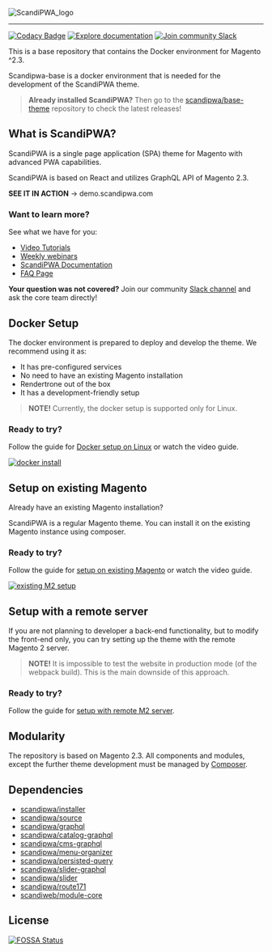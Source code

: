 ![ScandiPWA_logo](https://i.imgur.com/SLtCyQ8.png)

***

<!-- [![Docker Cloud Build Status](https://img.shields.io/docker/cloud/build/scandipwa/base.svg)](https://hub.docker.com/r/scandipwa/base) -->
[![Codacy Badge](https://api.codacy.com/project/badge/Grade/d90631c26cab4c459180a57a2b1268dc)](https://www.codacy.com/app/ScandiPWA/scandipwa-base?utm_source=github.com&amp;utm_medium=referral&amp;utm_content=scandipwa/scandipwa-base&amp;utm_campaign=Badge_Grade)
[![Explore documentation](https://img.shields.io/badge/explore-documentation-orange)](https://docs.scandipwa.com/)
[![Join community Slack](https://img.shields.io/badge/join-community%20slack-brightgreen)](https://join.slack.com/t/scandipwa/shared_invite/enQtNzE2Mjg1Nzg3MTg5LTQwM2E2NmQ0NmQ2MzliMjVjYjQ1MTFiYWU5ODAyYTYyMGQzNWM3MDhkYzkyZGMxYTJlZWI1N2ExY2Q1MDMwMTk)

This is a base repository that contains the Docker environment for Magento ^2.3.

Scandipwa-base is a docker environment that is needed for the development of the ScandiPWA theme.

>**Already installed ScandiPWA?** Then go to the [scandipwa/base-theme](https://github.com/scandipwa/base-theme) repository to check the latest releases! 

## What is ScandiPWA?

ScandiPWA is a single page application (SPA) theme for Magento with advanced PWA capabilities.

ScandiPWA is based on React and utilizes GraphQL API of Magento 2.3.

**SEE IT IN ACTION** → demo.scandipwa.com

### Want to learn more?

See what we have for you:
- [Video Tutorials](https://www.youtube.com/playlist?list=PLy0PoJ53Gjy3iHQmsZCD1WAazhyS03l-y)
- [Weekly webinars](https://www.youtube.com/channel/UCvnxo7rh5NRwvMHtJga9fww/videos)
- [ScandiPWA Documentation](https://docs.scandipwa.com/)
- [FAQ Page](https://docs.scandipwa.com/docs/installing.html)

**Your question was not covered?**
Join our community [Slack channel](https://join.slack.com/t/scandipwa/shared_invite/enQtNzE2Mjg1Nzg3MTg5LTQwM2E2NmQ0NmQ2MzliMjVjYjQ1MTFiYWU5ODAyYTYyMGQzNWM3MDhkYzkyZGMxYTJlZWI1N2ExY2Q1MDMwMTk) and ask the core team directly! 

## Docker Setup

The docker environment is prepared to deploy and develop the theme.
We recommend using it as:

- It has pre-configured services
- No need to have an existing Magento installation
- Rendertrone out of the box
- It has a development-friendly setup

>**NOTE!** Currently, the docker setup is supported only for Linux.

### Ready to try?

Follow the guide for [Docker setup on Linux](https://docs.scandipwa.com/docs/linux.html) or watch the video guide.

[![docker install](https://i.ibb.co/0MpPFXL/Group-5.png)](https://www.youtube.com/watch?v=IOXSBcCBvCw&list=PLy0PoJ53Gjy3iHQmsZCD1WAazhyS03l-y&index=1)

## Setup on existing Magento

Already have an existing Magento installation? 

ScandiPWA is a regular Magento theme. You can install it on the existing Magento instance using composer.

### Ready to try?

Follow the guide for [setup on existing Magento](https://docs.scandipwa.com/docs/on-existing-m2.html) or watch the video guide.

[![existing M2 setup](https://i.ibb.co/1Xc12Pd/Group-8.png)](https://www.youtube.com/watch?v=JfvC3PcaHPU&list=PLy0PoJ53Gjy3iHQmsZCD1WAazhyS03l-y&index=2)

## Setup with a remote server

If you are not planning to developer a back-end functionality, but to modify the front-end only, you can try setting up the theme with the remote Magento 2 server.

> **NOTE!** It is impossible to test the website in production mode (of the webpack build). This is the main downside of this approach.

### Ready to try?

Follow the guide for [setup with remote M2 server](https://docs.scandipwa.com/docs/with-remote-m2.html).

## Modularity

The repository is based on Magento 2.3. All components and modules, except the further theme development must be managed by [Composer](https://getcomposer.org).

## Dependencies

- [scandipwa/installer](https://github.com/scandipwa/installer)
- [scandipwa/source](https://github.com/scandipwa/base-theme)
- [scandipwa/graphql](https://github.com/scandipwa/graphql)
- [scandipwa/catalog-graphql](https://github.com/scandipwa/catalog-graphql)
- [scandipwa/cms-graphql](https://github.com/scandipwa/cms-graphql)
- [scandipwa/menu-organizer](https://github.com/scandipwa/menu-organizer)
- [scandipwa/persisted-query](https://github.com/scandipwa/persisted-query)
- [scandipwa/slider-graphql](https://github.com/scandipwa/slider-graphql)
- [scandipwa/slider](https://github.com/scandipwa/slider)
- [scandipwa/route171](https://github.com/scandipwa/route717)
- [scandiweb/module-core](https://github.com/scandiwebcom/Scandiweb-Assets-Core)

## License
[![FOSSA Status](https://app.fossa.io/api/projects/git%2Bgithub.com%2Fscandipwa%2Fscandipwa-base.svg?type=large)](https://app.fossa.io/projects/git%2Bgithub.com%2Fscandipwa%2Fscandipwa-base?ref=badge_large)
